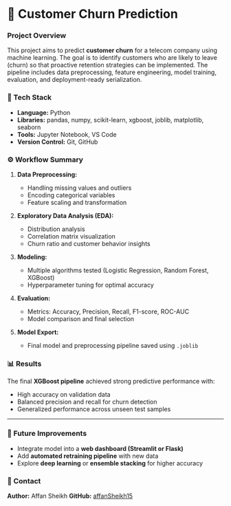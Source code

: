 # 🧠 Customer Churn Prediction

### Project Overview

This project aims to predict **customer churn** for a telecom company using machine learning. The goal is to identify customers who are likely to leave (churn) so that proactive retention strategies can be implemented. The pipeline includes data preprocessing, feature engineering, model training, evaluation, and deployment-ready serialization.


### 🧩 Tech Stack

* **Language:** Python
* **Libraries:** pandas, numpy, scikit-learn, xgboost, joblib, matplotlib, seaborn
* **Tools:** Jupyter Notebook, VS Code
* **Version Control:** Git, GitHub

### ⚙️ Workflow Summary

1. **Data Preprocessing:**
   * Handling missing values and outliers
   * Encoding categorical variables
   * Feature scaling and transformation

2. **Exploratory Data Analysis (EDA):**
   * Distribution analysis
   * Correlation matrix visualization
   * Churn ratio and customer behavior insights

3. **Modeling:**
   * Multiple algorithms tested (Logistic Regression, Random Forest, XGBoost)
   * Hyperparameter tuning for optimal accuracy

4. **Evaluation:**
   * Metrics: Accuracy, Precision, Recall, F1-score, ROC-AUC
   * Model comparison and final selection

5. **Model Export:**
   * Final model and preprocessing pipeline saved using `.joblib`


### 📊 Results
The final **XGBoost pipeline** achieved strong predictive performance with:

* High accuracy on validation data
* Balanced precision and recall for churn detection
* Generalized performance across unseen test samples

---

### 🚀 Future Improvements
* Integrate model into a **web dashboard (Streamlit or Flask)**
* Add **automated retraining pipeline** with new data
* Explore **deep learning** or **ensemble stacking** for higher accuracy


### 📧 Contact
**Author:** Affan Sheikh
**GitHub:** [affanSheikh15](https://github.com/affanSheikh15)



